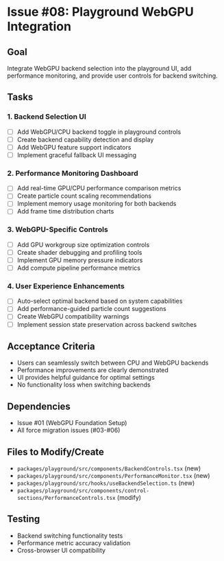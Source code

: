 # Issue #08: Playground WebGPU Integration

## Goal
Integrate WebGPU backend selection into the playground UI, add performance monitoring, and provide user controls for backend switching.

## Tasks

### 1. Backend Selection UI
- [ ] Add WebGPU/CPU backend toggle in playground controls
- [ ] Create backend capability detection and display
- [ ] Add WebGPU feature support indicators
- [ ] Implement graceful fallback UI messaging

### 2. Performance Monitoring Dashboard
- [ ] Add real-time GPU/CPU performance comparison metrics
- [ ] Create particle count scaling recommendations
- [ ] Implement memory usage monitoring for both backends
- [ ] Add frame time distribution charts

### 3. WebGPU-Specific Controls
- [ ] Add GPU workgroup size optimization controls
- [ ] Create shader debugging and profiling tools
- [ ] Implement GPU memory pressure indicators
- [ ] Add compute pipeline performance metrics

### 4. User Experience Enhancements
- [ ] Auto-select optimal backend based on system capabilities
- [ ] Add performance-guided particle count suggestions
- [ ] Create WebGPU compatibility warnings
- [ ] Implement session state preservation across backend switches

## Acceptance Criteria
- Users can seamlessly switch between CPU and WebGPU backends
- Performance improvements are clearly demonstrated
- UI provides helpful guidance for optimal settings
- No functionality loss when switching backends

## Dependencies
- Issue #01 (WebGPU Foundation Setup)
- All force migration issues (#03-#06)

## Files to Modify/Create
- `packages/playground/src/components/BackendControls.tsx` (new)
- `packages/playground/src/components/PerformanceMonitor.tsx` (new)
- `packages/playground/src/hooks/useBackendSelection.ts` (new)
- `packages/playground/src/components/control-sections/PerformanceControls.tsx` (modify)

## Testing
- Backend switching functionality tests
- Performance metric accuracy validation
- Cross-browser UI compatibility